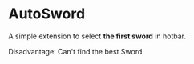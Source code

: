 # AutoSword

A simple extension to select **the first sword** in hotbar.

Disadvantage: Can't find the best Sword.